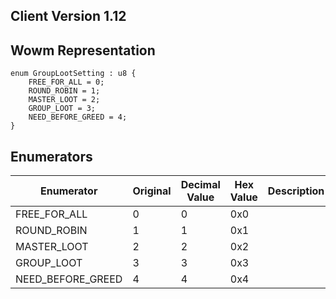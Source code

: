 ## Client Version 1.12

## Wowm Representation
```rust,ignore
enum GroupLootSetting : u8 {
    FREE_FOR_ALL = 0;    
    ROUND_ROBIN = 1;    
    MASTER_LOOT = 2;    
    GROUP_LOOT = 3;    
    NEED_BEFORE_GREED = 4;    
}

```
## Enumerators
| Enumerator | Original | Decimal Value | Hex Value | Description | Comment |
| --------- | -------- | ------------- | --------- | ----------- | ------- |
| FREE_FOR_ALL | 0 | 0 | 0x0 |  |  |
| ROUND_ROBIN | 1 | 1 | 0x1 |  |  |
| MASTER_LOOT | 2 | 2 | 0x2 |  |  |
| GROUP_LOOT | 3 | 3 | 0x3 |  |  |
| NEED_BEFORE_GREED | 4 | 4 | 0x4 |  |  |
